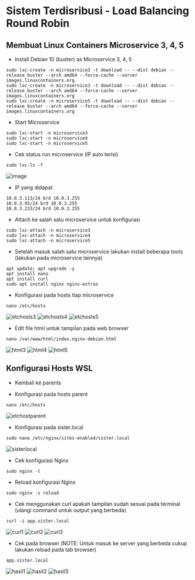 # Sistem Terdisribusi - Load Balancing Round Robin

## Membuat Linux Containers Microservice 3, 4, 5
- Install Debian 10 (buster) as Microservice 3, 4, 5
```
sudo lxc-create -n microservice3 -t download -- --dist debian --release buster --arch amd64 --force-cache --server images.linuxcontainers.org
sudo lxc-create -n microservice3 -t download -- --dist debian --release buster --arch amd64 --force-cache --server images.linuxcontainers.org
sudo lxc-create -n microservice5 -t download -- --dist debian --release buster --arch amd64 --force-cache --server images.linuxcontainers.org
```

- Start Microservice
```
sudo lxc-start -n microservice3
sudo lxc-start -n microservice4
sudo lxc-start -n microservice5
```

- Cek status run microservice (IP auto terisi)
```
sudo lxc-ls -f
```
![image](https://github.com/marieroseoo/Sistem-Terdisribusi/assets/150213177/e1bdc365-8a79-4c04-a46a-ef20af1d4b56)


- IP yang didapat
```
10.0.3.113/24 brd 10.0.3.255
10.0.3.95/24 brd 10.0.3.255
10.0.3.233/24 brd 10.0.3.255
```

- Attach ke salah satu microservice untuk konfigurasi
```
sudo lxc-attach -n microservice3
sudo lxc-attach -n microservice4
sudo lxc-attach -n microservice5
```

- Setelah masuk salah satu microservice lakukan install beberapa tools (lakukan pada microservice lainnya)
```
apt update; apt upgrade -y
apt install nano
apt install curl
sudo apt install nginx nginx-extras
```

- Konfigurasi pada hosts tiap microservice
```
nano /etc/hosts
```
![etchosts3](https://github.com/marieroseoo/Sistem-Terdisribusi/assets/150213177/cad73396-475f-4195-a059-65150033c39b)
![etchosts4](https://github.com/marieroseoo/Sistem-Terdisribusi/assets/150213177/aa5871cf-dc5d-4e77-ae9b-eac089e05023)
![etchosts5](https://github.com/marieroseoo/Sistem-Terdisribusi/assets/150213177/9d98ba4c-0e02-4f52-8fa3-cf31921e9e11)

- Edit file html untuk tampilan pada web browser
```
nano /var/www/html/index.nginx-debian.html
```
![html3](https://github.com/marieroseoo/Sistem-Terdisribusi/assets/150213177/1a3cdedf-8c37-4599-84fc-c7d2ae1ced03)
![html4](https://github.com/marieroseoo/Sistem-Terdisribusi/assets/150213177/a0f1aa30-9052-4f42-aa3d-4f07bb8d0064)
![html5](https://github.com/marieroseoo/Sistem-Terdisribusi/assets/150213177/d2100ea8-ec9f-412e-8155-0b6c935e788a)


## Konfigurasi Hosts WSL
- Kembali ke parents

- Konfigurasi pada hosts parent
```
nano /etc/hosts
```
![etchostparent](https://github.com/marieroseoo/Sistem-Terdisribusi/assets/150213177/b183443a-419c-4896-b4bc-6152eebfbe59)

- Konfigurasi pada sister.local
```
sudo nano /etc/nginx/sites-enabled/sister.local
```
![sisterlocal](https://github.com/marieroseoo/Sistem-Terdisribusi/assets/150213177/a05abb42-9599-4fbc-ab6f-d15c59bf6830)


- Cek konfigurasi Nginx
```
sudo nginx -t
```

- Reload konfigurasi Nginx
```
sudo nginx -s reload
```

- Cek menggunakan curl apakah tampilan sudah sesuai pada terminal (ulangi command untuk output yang berbeda)
```
curl -i app.sister.local
```
![curl1](https://github.com/marieroseoo/Sistem-Terdisribusi/assets/150213177/fb085539-38ee-40df-8837-c40154ecca5b)
![curl2](https://github.com/marieroseoo/Sistem-Terdisribusi/assets/150213177/f9e4e54e-cddc-450f-b9dc-68ddc3da0cdd)
![curl3](https://github.com/marieroseoo/Sistem-Terdisribusi/assets/150213177/01f01389-485b-4c79-a603-afbc89b5f897)

- Cek pada browser (NOTE: Untuk masuk ke server yang berbeda cukup lakukan reload pada tab browser)
```
app.sister.local
```
![hasil1](https://github.com/marieroseoo/Sistem-Terdisribusi/assets/150213177/332e75e5-5813-4ac5-8128-f08788ef9a49)
![hasil2](https://github.com/marieroseoo/Sistem-Terdisribusi/assets/150213177/011cb056-01de-4eff-bfc4-79fa6692940f)
![hasil3](https://github.com/marieroseoo/Sistem-Terdisribusi/assets/150213177/65217cbb-cce1-4531-8ef6-2f02df0d3400)
